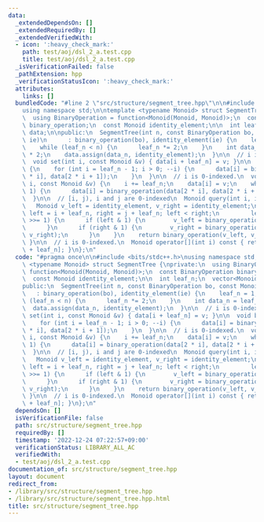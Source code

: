 ```yaml
---
data:
  _extendedDependsOn: []
  _extendedRequiredBy: []
  _extendedVerifiedWith:
  - icon: ':heavy_check_mark:'
    path: test/aoj/dsl_2_a.test.cpp
    title: test/aoj/dsl_2_a.test.cpp
  _isVerificationFailed: false
  _pathExtension: hpp
  _verificationStatusIcon: ':heavy_check_mark:'
  attributes:
    links: []
  bundledCode: "#line 2 \"src/structure/segment_tree.hpp\"\n\n#include <bits/stdc++.h>\n\
    using namespace std;\n\ntemplate <typename Monoid> struct SegmentTree {\nprivate:\n\
    \  using BinaryOperation = function<Monoid(Monoid, Monoid)>;\n  const BinaryOperation\
    \ binary_operation;\n  const Monoid identity_element;\n\n  int leaf_n;\n  vector<Monoid>\
    \ data;\n\npublic:\n  SegmentTree(int n, const BinaryOperation bo, const Monoid\
    \ ie)\n      : binary_operation(bo), identity_element(ie) {\n    leaf_n = 1;\n\
    \    while (leaf_n < n) {\n      leaf_n *= 2;\n    }\n    int data_n = leaf_n\
    \ * 2;\n    data.assign(data_n, identity_element);\n  }\n\n  // i is 0-indexed.\n\
    \  void set(int i, const Monoid &v) { data[i + leaf_n] = v; }\n\n  void build()\
    \ {\n    for (int i = leaf_n - 1; i > 0; --i) {\n      data[i] = binary_operation(data[2\
    \ * i], data[2 * i + 1]);\n    }\n  }\n\n  // i is 0-indexed.\n  void update(int\
    \ i, const Monoid &v) {\n    i += leaf_n;\n    data[i] = v;\n    while (i >>=\
    \ 1) {\n      data[i] = binary_operation(data[2 * i], data[2 * i + 1]);\n    }\n\
    \  }\n\n  // [i, j), i and j are 0-indexed\n  Monoid query(int i, int j) {\n \
    \   Monoid v_left = identity_element, v_right = identity_element;\n    for (int\
    \ left = i + leaf_n, right = j + leaf_n; left < right;\n         left >>= 1, right\
    \ >>= 1) {\n      if (left & 1) {\n        v_left = binary_operation(v_left, data[left++]);\n\
    \      }\n      if (right & 1) {\n        v_right = binary_operation(data[--right],\
    \ v_right);\n      }\n    }\n    return binary_operation(v_left, v_right);\n \
    \ }\n\n  // i is 0-indexed.\n  Monoid operator[](int i) const { return data[i\
    \ + leaf_n]; }\n};\n"
  code: "#pragma once\n\n#include <bits/stdc++.h>\nusing namespace std;\n\ntemplate\
    \ <typename Monoid> struct SegmentTree {\nprivate:\n  using BinaryOperation =\
    \ function<Monoid(Monoid, Monoid)>;\n  const BinaryOperation binary_operation;\n\
    \  const Monoid identity_element;\n\n  int leaf_n;\n  vector<Monoid> data;\n\n\
    public:\n  SegmentTree(int n, const BinaryOperation bo, const Monoid ie)\n   \
    \   : binary_operation(bo), identity_element(ie) {\n    leaf_n = 1;\n    while\
    \ (leaf_n < n) {\n      leaf_n *= 2;\n    }\n    int data_n = leaf_n * 2;\n  \
    \  data.assign(data_n, identity_element);\n  }\n\n  // i is 0-indexed.\n  void\
    \ set(int i, const Monoid &v) { data[i + leaf_n] = v; }\n\n  void build() {\n\
    \    for (int i = leaf_n - 1; i > 0; --i) {\n      data[i] = binary_operation(data[2\
    \ * i], data[2 * i + 1]);\n    }\n  }\n\n  // i is 0-indexed.\n  void update(int\
    \ i, const Monoid &v) {\n    i += leaf_n;\n    data[i] = v;\n    while (i >>=\
    \ 1) {\n      data[i] = binary_operation(data[2 * i], data[2 * i + 1]);\n    }\n\
    \  }\n\n  // [i, j), i and j are 0-indexed\n  Monoid query(int i, int j) {\n \
    \   Monoid v_left = identity_element, v_right = identity_element;\n    for (int\
    \ left = i + leaf_n, right = j + leaf_n; left < right;\n         left >>= 1, right\
    \ >>= 1) {\n      if (left & 1) {\n        v_left = binary_operation(v_left, data[left++]);\n\
    \      }\n      if (right & 1) {\n        v_right = binary_operation(data[--right],\
    \ v_right);\n      }\n    }\n    return binary_operation(v_left, v_right);\n \
    \ }\n\n  // i is 0-indexed.\n  Monoid operator[](int i) const { return data[i\
    \ + leaf_n]; }\n};\n"
  dependsOn: []
  isVerificationFile: false
  path: src/structure/segment_tree.hpp
  requiredBy: []
  timestamp: '2022-12-24 07:22:57+09:00'
  verificationStatus: LIBRARY_ALL_AC
  verifiedWith:
  - test/aoj/dsl_2_a.test.cpp
documentation_of: src/structure/segment_tree.hpp
layout: document
redirect_from:
- /library/src/structure/segment_tree.hpp
- /library/src/structure/segment_tree.hpp.html
title: src/structure/segment_tree.hpp
---
```

